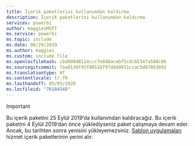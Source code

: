 ```yaml
---
title: İçerik paketlerini kullanımdan kaldırma
description: İçerik paketlerini kullanımdan kaldırma
services: powerbi
author: maggiesMSFT
ms.service: powerbi
ms.topic: include
ms.date: 08/29/2019
ms.author: maggies
ms.custom: include file
ms.openlocfilehash: cbd800d8114ccc7e8d8acebf5cdcb5347a508c86
ms.sourcegitcommit: 7aa0136f93f88516f97ddd8031ccac5d07863b92
ms.translationtype: HT
ms.contentlocale: tr-TR
ms.lasthandoff: 05/05/2020
ms.locfileid: "70184548"
---
```

>[!IMPORTANT]
>Bu içerik paketini 25 Eylül 2019’da kullanımdan kaldıracağız. Bu içerik paketini 4 Eylül 2019’dan önce yüklediyseniz paket çalışmaya devam eder. Ancak, bu tarihten sonra yenisini yükleyemezsiniz. [Şablon uygulamaları](https://docs.microsoft.com/power-bi/service-template-apps-overview) hizmet içerik paketlerinin yerini alır.